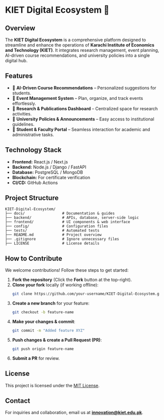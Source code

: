 # KIET Digital Ecosystem 🚀

## Overview
The **KIET Digital Ecosystem** is a comprehensive platform designed to streamline and enhance the operations of **Karachi Institute of Economics and Technology (KIET)**. It integrates research management, event planning, AI-driven course recommendations, and university policies into a single digital hub.

## Features
- 📌 **AI-Driven Course Recommendations** – Personalized suggestions for students.
- 📌 **Event Management System** – Plan, organize, and track events effortlessly.
- 📌 **Research & Publications Dashboard** – Centralized space for research activities.
- 📌 **University Policies & Announcements** – Easy access to institutional guidelines.
- 📌 **Student & Faculty Portal** – Seamless interaction for academic and administrative tasks.

## Technology Stack
- **Frontend:** React.js / Next.js
- **Backend:** Node.js / Django / FastAPI
- **Database:** PostgreSQL / MongoDB
- **Blockchain:** For certificate verification
- **CI/CD:** GitHub Actions

## Project Structure
```
KIET-Digital-Ecosystem/
├── docs/                 # Documentation & guides
├── backend/              # APIs, database, server-side logic
├── frontend/             # UI components & web interface
├── config/               # Configuration files
├── tests/                # Automated tests
├── README.md             # Project overview
├── .gitignore            # Ignore unnecessary files
├── LICENSE               # License details
```

## How to Contribute
We welcome contributions! Follow these steps to get started:

1. **Fork the repository** (Click the **Fork** button at the top-right).
2. **Clone your fork** locally (if working offline):
   ```sh
   git clone https://github.com/your-username/KIET-Digital-Ecosystem.git
   ```
3. **Create a new branch** for your feature:
   ```sh
   git checkout -b feature-name
   ```
4. **Make your changes & commit**:
   ```sh
   git commit -m "Added feature XYZ"
   ```
5. **Push changes & create a Pull Request (PR)**:
   ```sh
   git push origin feature-name
   ```
6. **Submit a PR** for review.

## License
This project is licensed under the [MIT License](LICENSE).

## Contact
For inquiries and collaboration, email us at **[innovation@kiet.edu.pk](mailto:innovation@kiet.edu.pk)**.
```
